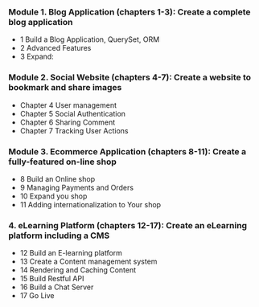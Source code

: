 
### Module 1. Blog Application (chapters 1-3): Create a complete blog application
- 1 Build a Blog Application, QuerySet, ORM
- 2 Advanced Features
- 3 Expand: 

### Module 2. Social Website (chapters 4-7): Create a website to bookmark and share images

- Chapter 4 User management
- Chapter 5 Social Authentication
- Chapter 6 Sharing Comment
- Chapter 7 Tracking User Actions

### Module 3. Ecommerce Application (chapters 8-11): Create a fully-featured on-line shop

- 8 Build an Online shop
- 9 Managing Payments and Orders
- 10 Expand you shop 
- 11 Adding internationalization to Your shop 


### 4. eLearning Platform (chapters 12-17): Create an eLearning platform including a CMS

- 12 Build an E-learning platform
- 13 Create a Content management system
- 14 Rendering and Caching Content
- 15 Build Restful API
- 16 Build a Chat Server
- 17 Go Live

